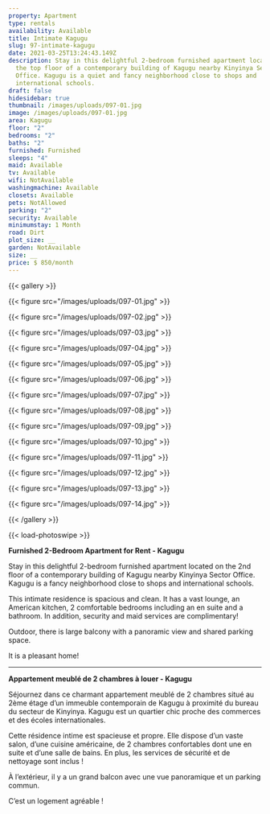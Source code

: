 ```yaml
---
property: Apartment
type: rentals
availability: Available
title: Intimate Kagugu
slug: 97-intimate-kagugu
date: 2021-03-25T13:24:43.149Z
description: Stay in this delightful 2-bedroom furnished apartment located on
  the top floor of a contemporary building of Kagugu nearby Kinyinya Sector
  Office. Kagugu is a quiet and fancy neighborhood close to shops and
  international schools.
draft: false
hidesidebar: true
thumbnail: /images/uploads/097-01.jpg
image: /images/uploads/097-01.jpg
area: Kagugu
floor: "2"
bedrooms: "2"
baths: "2"
furnished: Furnished
sleeps: "4"
maid: Available
tv: Available
wifi: NotAvailable
washingmachine: Available
closets: Available
pets: NotAllowed
parking: "2"
security: Available
minimumstay: 1 Month
road: Dirt
plot_size: __
garden: NotAvailable
size: __
price: $ 850/month
---
```

{{< gallery >}}

{{< figure src="/images/uploads/097-01.jpg" >}}

{{< figure src="/images/uploads/097-02.jpg" >}}

{{< figure src="/images/uploads/097-03.jpg" >}}

{{< figure src="/images/uploads/097-04.jpg" >}}

{{< figure src="/images/uploads/097-05.jpg" >}}

{{< figure src="/images/uploads/097-06.jpg" >}}

{{< figure src="/images/uploads/097-07.jpg" >}}

{{< figure src="/images/uploads/097-08.jpg" >}}

{{< figure src="/images/uploads/097-09.jpg" >}}

{{< figure src="/images/uploads/097-10.jpg" >}}

{{< figure src="/images/uploads/097-11.jpg" >}}

{{< figure src="/images/uploads/097-12.jpg" >}}

{{< figure src="/images/uploads/097-13.jpg" >}}

{{< figure src="/images/uploads/097-14.jpg" >}}

{{< /gallery >}}

{{< load-photoswipe >}}

**Furnished 2-Bedroom Apartment for Rent - Kagugu**

Stay in this delightful 2-bedroom furnished apartment located on the 2nd floor of a contemporary building of Kagugu nearby Kinyinya Sector Office. Kagugu is a fancy neighborhood close to shops and international schools.

This intimate residence is spacious and clean. It has a vast lounge, an American kitchen, 2 comfortable bedrooms including an en suite and a bathroom. In addition, security and maid services are complimentary!

Outdoor, there is large balcony with a panoramic view and shared parking space.

It is a pleasant home!

---

**Appartement meublé de 2 chambres à louer - Kagugu**

Séjournez dans ce charmant appartement meublé de 2 chambres situé au 2ème étage d’un immeuble contemporain de Kagugu à proximité du bureau du secteur de Kinyinya. Kagugu est un quartier chic proche des commerces et des écoles internationales.

Cette résidence intime est spacieuse et propre. Elle dispose d’un vaste salon, d’une cuisine américaine, de 2 chambres confortables dont une en suite et d’une salle de bains. En plus, les services de sécurité et de nettoyage sont inclus !

À l’extérieur, il y a un grand balcon avec une vue panoramique et un parking commun.

C’est un logement agréable !